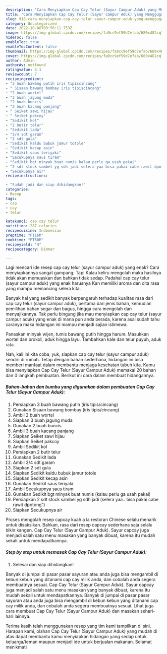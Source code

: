 ```yaml
---
description: "Cara Menyiapkan Cap Cay Telur (Sayur Campur Aduk) yang Menggugah Selera"
title: "Cara Menyiapkan Cap Cay Telur (Sayur Campur Aduk) yang Menggugah Selera"
slug: 918-cara-menyiapkan-cap-cay-telur-sayur-campur-aduk-yang-menggugah-selera
category: Uncategorized
date: 2022-10-08T03:56:11.753Z
image: https://img-global.cpcdn.com/recipes/fa9cc9ef59d7efab/680x482cq70/cap-cay-telur-sayur-campur-aduk-foto-resep-utama.jpg
hideToc: false
enableToc: true
enableTocContent: false
thumbnail: https://img-global.cpcdn.com/recipes/fa9cc9ef59d7efab/680x482cq70/cap-cay-telur-sayur-campur-aduk-foto-resep-utama.jpg
cover: https://img-global.cpcdn.com/recipes/fa9cc9ef59d7efab/680x482cq70/cap-cay-telur-sayur-campur-aduk-foto-resep-utama.jpg
author: Admin
authorAv: notfound
ratingvalue: 3.1
reviewcount: 7
recipeingredient:
- "3 buah bawang putih iris tipiscincang"
- " Sisaan bawang bombay iris tipiscincang"
- "2 buah wortel"
- "3 buah jagung muda"
- "2 buah buncis"
- "3 buah kacang panjang"
- " Seiket sawi hijau"
- " Seiket pakcoy"
- "Sedikit kol"
- "2 butir telur"
- "Sedikit lada"
- "3/4 sdt garam"
- "2 sdt gula"
- "Sedikit kaldu bubuk jamur totole"
- "Sedikit kecap asin"
- "Sedikit saus teriyaki"
- "Secukupnya saus tiram"
- "Sedikit bgt minyak buat numis kalau perlu ga usah pakai"
- "2 sdt stock sambel yg sdh jadi selera yaa bisa pakai cabe rawit dpotong"
- "Secukupnya air"
recipeinstructions:

- "Sudah jadi dan siap dihidangkan!"
categories:
- Resep
tags:
- cap
- cay
- telur

katakunci: cap cay telur 
nutrition: 287 calories
recipecuisine: Indonesian
preptime: "PT16M"
cooktime: "PT50M"
recipeyield: "4"
recipecategory: Dinner

---
```



Lagi mencari ide resep cap cay telur (sayur campur aduk) yang enak? Cara menyiapkannya sangat gampang. Tapi Kalau keliru mengolah maka hasilnya tidak akan memuaskan dan bahkan tidak sedap. Padahal cap cay telur (sayur campur aduk) yang enak harusnya Kan memiliki aroma dan cita rasa yang mampu memancing selera kita.


Banyak hal yang sedikit banyak berpengaruh terhadap kualitas rasa dari cap cay telur (sayur campur aduk), pertama dari jenis bahan, kemudian pemilihan bahan segar dan bagus, hingga cara mengolah dan menyajikannya. Tak perlu bingung jika mau menyiapkan cap cay telur (sayur campur aduk) yang enak di mana pun anda berada, karena asal sudah tahu caranya maka hidangan ini mampu menjadi sajian istimewa.

Panaskan minyak wijen, tumis bawang putih hingga harum. Masukkan wortel dan brokoli, aduk hingga layu. Tambahkan kale dan telur puyuh, aduk rata.


Nah, kali ini kita coba, yuk, siapkan cap cay telur (sayur campur aduk) sendiri di rumah. Tetap dengan bahan sederhana, hidangan ini bisa memberi manfaat dalam membantu menjaga kesehatan tubuh kita. Kamu bisa menyiapkan Cap Cay Telur (Sayur Campur Aduk) memakai 20 bahan dan 0 langkah pembuatan. Berikut ini cara dalam membuat hidangannya.

<!--inarticleads1-->

##### Bahan-bahan dan bumbu yang digunakan dalam pembuatan Cap Cay Telur (Sayur Campur Aduk):

1. Persiapkan 3 buah bawang putih (iris tipis/cincang)
1. Gunakan  Sisaan bawang bombay (iris tipis/cincang)
1. Ambil 2 buah wortel
1. Siapkan 3 buah jagung muda
1. Gunakan 2 buah buncis
1. Ambil 3 buah kacang panjang
1. Siapkan  Seiket sawi hijau
1. Siapkan  Seiket pakcoy
1. Ambil Sedikit kol
1. Persiapkan 2 butir telur
1. Gunakan Sedikit lada
1. Ambil 3/4 sdt garam
1. Siapkan 2 sdt gula
1. Siapkan Sedikit kaldu bubuk jamur totole
1. Siapkan Sedikit kecap asin
1. Gunakan Sedikit saus teriyaki
1. Ambil Secukupnya saus tiram
1. Gunakan Sedikit bgt minyak buat numis (kalau perlu ga usah pakai)
1. Persiapkan 2 sdt stock sambel yg sdh jadi (selera yaa.. bisa pakai cabe rawit dpotong”)
1. Siapkan Secukupnya air


Proses mengolah resep capcay kuah a la restoran Chinese selalu menarik untuk disaksikan. Bahkan, rasa dari resep capcay sederhana saja selalu bikin kangen. Cap Cay Telur (Sayur Campur Aduk). Sayur capcay juga menjadi salah satu menu masakan yang banyak dibuat, karena itu mudah sekali untuk mendapatkannya. 

<!--inarticleads2-->

##### Step by step untuk memasak Cap Cay Telur (Sayur Campur Aduk):


1. Selesai dan siap dihidangkan!

Banyak di jumpai di pasar pasar sayuran atau anda juga bisa mengambil di kebun kebun yang ditanami cap cay milik anda, dan cobalah anda segera membuatnya sesuai. Cap Cay Telur (Sayur Campur Aduk). Sayur capcay juga menjadi salah satu menu masakan yang banyak dibuat, karena itu mudah sekali untuk mendapatkannya. Banyak di jumpai di pasar pasar sayuran atau anda juga bisa mengambil di kebun kebun yang ditanami cap cay milik anda, dan cobalah anda segera membuatnya sesuai. Lihat juga cara membuat Cap Cay Telur (Sayur Campur Aduk) dan masakan sehari-hari lainnya. 

Terima kasih telah menggunakan resep yang tim kami tampilkan di sini. Harapan kami, olahan Cap Cay Telur (Sayur Campur Aduk) yang mudah di atas dapat membantu kamu menyiapkan hidangan yang sedap untuk keluarga/teman maupun menjadi ide untuk berjualan makanan. Selamat menikmati
